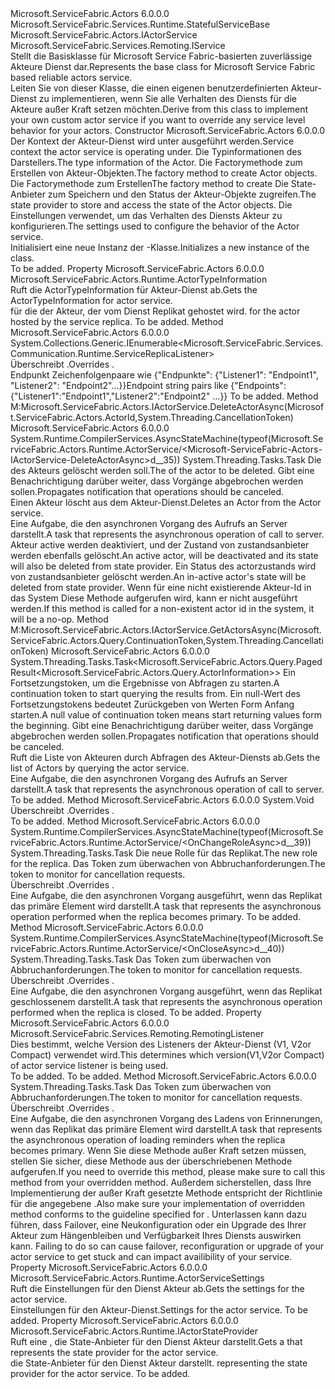 <Type Name="ActorService" FullName="Microsoft.ServiceFabric.Actors.Runtime.ActorService">
  <TypeSignature Language="C#" Value="public class ActorService : Microsoft.ServiceFabric.Services.Runtime.StatefulServiceBase, Microsoft.ServiceFabric.Actors.IActorService, Microsoft.ServiceFabric.Services.Remoting.IService" />
  <TypeSignature Language="ILAsm" Value=".class public auto ansi beforefieldinit ActorService extends Microsoft.ServiceFabric.Services.Runtime.StatefulServiceBase implements class Microsoft.ServiceFabric.Actors.IActorService, class Microsoft.ServiceFabric.Services.Remoting.IService" />
  <TypeSignature Language="DocId" Value="T:Microsoft.ServiceFabric.Actors.Runtime.ActorService" />
  <TypeSignature Language="VB.NET" Value="Public Class ActorService&#xA;Inherits StatefulServiceBase&#xA;Implements IActorService, IService" />
  <TypeSignature Language="F#" Value="type ActorService = class&#xA;    inherit StatefulServiceBase&#xA;    interface IActorService&#xA;    interface IService" />
  <AssemblyInfo>
    <AssemblyName>Microsoft.ServiceFabric.Actors</AssemblyName>
    <AssemblyVersion>6.0.0.0</AssemblyVersion>
  </AssemblyInfo>
  <Base>
    <BaseTypeName>Microsoft.ServiceFabric.Services.Runtime.StatefulServiceBase</BaseTypeName>
  </Base>
  <Interfaces>
    <Interface>
      <InterfaceName>Microsoft.ServiceFabric.Actors.IActorService</InterfaceName>
    </Interface>
    <Interface>
      <InterfaceName>Microsoft.ServiceFabric.Services.Remoting.IService</InterfaceName>
    </Interface>
  </Interfaces>
  <Docs>
    <summary>
            <span data-ttu-id="d060c-101">Stellt die Basisklasse für Microsoft Service Fabric-basierten zuverlässige Akteure Dienst dar.</span><span class="sxs-lookup"><span data-stu-id="d060c-101">Represents the base class for Microsoft Service Fabric based reliable actors service.</span></span>
            </summary>
    <remarks>
            <span data-ttu-id="d060c-102">Leiten Sie von dieser Klasse, die einen eigenen benutzerdefinierten Akteur-Dienst zu implementieren, wenn Sie alle Verhalten des Diensts für die Akteure außer Kraft setzen möchten.</span><span class="sxs-lookup"><span data-stu-id="d060c-102">Derive from this class to implement your own custom actor service if you want to override any service level behavior for your actors.</span></span>
            </remarks>
  </Docs>
  <Members>
    <Member MemberName=".ctor">
      <MemberSignature Language="C#" Value="public ActorService (System.Fabric.StatefulServiceContext context, Microsoft.ServiceFabric.Actors.Runtime.ActorTypeInformation actorTypeInfo, Func&lt;Microsoft.ServiceFabric.Actors.Runtime.ActorService,Microsoft.ServiceFabric.Actors.ActorId,Microsoft.ServiceFabric.Actors.Runtime.ActorBase&gt; actorFactory = null, Func&lt;Microsoft.ServiceFabric.Actors.Runtime.ActorBase,Microsoft.ServiceFabric.Actors.Runtime.IActorStateProvider,Microsoft.ServiceFabric.Actors.Runtime.IActorStateManager&gt; stateManagerFactory = null, Microsoft.ServiceFabric.Actors.Runtime.IActorStateProvider stateProvider = null, Microsoft.ServiceFabric.Actors.Runtime.ActorServiceSettings settings = null);" />
      <MemberSignature Language="ILAsm" Value=".method public hidebysig specialname rtspecialname instance void .ctor(class System.Fabric.StatefulServiceContext context, class Microsoft.ServiceFabric.Actors.Runtime.ActorTypeInformation actorTypeInfo, class System.Func`3&lt;class Microsoft.ServiceFabric.Actors.Runtime.ActorService, class Microsoft.ServiceFabric.Actors.ActorId, class Microsoft.ServiceFabric.Actors.Runtime.ActorBase&gt; actorFactory, class System.Func`3&lt;class Microsoft.ServiceFabric.Actors.Runtime.ActorBase, class Microsoft.ServiceFabric.Actors.Runtime.IActorStateProvider, class Microsoft.ServiceFabric.Actors.Runtime.IActorStateManager&gt; stateManagerFactory, class Microsoft.ServiceFabric.Actors.Runtime.IActorStateProvider stateProvider, class Microsoft.ServiceFabric.Actors.Runtime.ActorServiceSettings settings) cil managed" />
      <MemberSignature Language="DocId" Value="M:Microsoft.ServiceFabric.Actors.Runtime.ActorService.#ctor(System.Fabric.StatefulServiceContext,Microsoft.ServiceFabric.Actors.Runtime.ActorTypeInformation,System.Func{Microsoft.ServiceFabric.Actors.Runtime.ActorService,Microsoft.ServiceFabric.Actors.ActorId,Microsoft.ServiceFabric.Actors.Runtime.ActorBase},System.Func{Microsoft.ServiceFabric.Actors.Runtime.ActorBase,Microsoft.ServiceFabric.Actors.Runtime.IActorStateProvider,Microsoft.ServiceFabric.Actors.Runtime.IActorStateManager},Microsoft.ServiceFabric.Actors.Runtime.IActorStateProvider,Microsoft.ServiceFabric.Actors.Runtime.ActorServiceSettings)" />
      <MemberSignature Language="VB.NET" Value="Public Sub New (context As StatefulServiceContext, actorTypeInfo As ActorTypeInformation, Optional actorFactory As Func(Of ActorService, ActorId, ActorBase) = null, Optional stateManagerFactory As Func(Of ActorBase, IActorStateProvider, IActorStateManager) = null, Optional stateProvider As IActorStateProvider = null, Optional settings As ActorServiceSettings = null)" />
      <MemberSignature Language="F#" Value="new Microsoft.ServiceFabric.Actors.Runtime.ActorService : System.Fabric.StatefulServiceContext * Microsoft.ServiceFabric.Actors.Runtime.ActorTypeInformation * Func&lt;Microsoft.ServiceFabric.Actors.Runtime.ActorService, Microsoft.ServiceFabric.Actors.ActorId, Microsoft.ServiceFabric.Actors.Runtime.ActorBase&gt; * Func&lt;Microsoft.ServiceFabric.Actors.Runtime.ActorBase, Microsoft.ServiceFabric.Actors.Runtime.IActorStateProvider, Microsoft.ServiceFabric.Actors.Runtime.IActorStateManager&gt; * Microsoft.ServiceFabric.Actors.Runtime.IActorStateProvider * Microsoft.ServiceFabric.Actors.Runtime.ActorServiceSettings -&gt; Microsoft.ServiceFabric.Actors.Runtime.ActorService" Usage="new Microsoft.ServiceFabric.Actors.Runtime.ActorService (context, actorTypeInfo, actorFactory, stateManagerFactory, stateProvider, settings)" />
      <MemberType>Constructor</MemberType>
      <AssemblyInfo>
        <AssemblyName>Microsoft.ServiceFabric.Actors</AssemblyName>
        <AssemblyVersion>6.0.0.0</AssemblyVersion>
      </AssemblyInfo>
      <Parameters>
        <Parameter Name="context" Type="System.Fabric.StatefulServiceContext" />
        <Parameter Name="actorTypeInfo" Type="Microsoft.ServiceFabric.Actors.Runtime.ActorTypeInformation" />
        <Parameter Name="actorFactory" Type="System.Func&lt;Microsoft.ServiceFabric.Actors.Runtime.ActorService,Microsoft.ServiceFabric.Actors.ActorId,Microsoft.ServiceFabric.Actors.Runtime.ActorBase&gt;" />
        <Parameter Name="stateManagerFactory" Type="System.Func&lt;Microsoft.ServiceFabric.Actors.Runtime.ActorBase,Microsoft.ServiceFabric.Actors.Runtime.IActorStateProvider,Microsoft.ServiceFabric.Actors.Runtime.IActorStateManager&gt;" />
        <Parameter Name="stateProvider" Type="Microsoft.ServiceFabric.Actors.Runtime.IActorStateProvider" />
        <Parameter Name="settings" Type="Microsoft.ServiceFabric.Actors.Runtime.ActorServiceSettings" />
      </Parameters>
      <Docs>
        <param name="context"><span data-ttu-id="d060c-103">Der Kontext der Akteur-Dienst wird unter ausgeführt werden.</span><span class="sxs-lookup"><span data-stu-id="d060c-103">Service context the actor service is operating under.</span></span></param>
        <param name="actorTypeInfo"><span data-ttu-id="d060c-104">Die Typinformationen des Darstellers.</span><span class="sxs-lookup"><span data-stu-id="d060c-104">The type information of the Actor.</span></span></param>
        <param name="actorFactory"><span data-ttu-id="d060c-105">Die Factorymethode zum Erstellen von Akteur-Objekten.</span><span class="sxs-lookup"><span data-stu-id="d060c-105">The factory method to create Actor objects.</span></span></param>
        <param name="stateManagerFactory"><span data-ttu-id="d060c-106">Die Factorymethode zum Erstellen<see cref="T:Microsoft.ServiceFabric.Actors.Runtime.IActorStateManager" /></span><span class="sxs-lookup"><span data-stu-id="d060c-106">The factory method to create <see cref="T:Microsoft.ServiceFabric.Actors.Runtime.IActorStateManager" /></span></span></param>
        <param name="stateProvider"><span data-ttu-id="d060c-107">Die State-Anbieter zum Speichern und den Status der Akteur-Objekte zugreifen.</span><span class="sxs-lookup"><span data-stu-id="d060c-107">The state provider to store and access the state of the Actor objects.</span></span></param>
        <param name="settings"><span data-ttu-id="d060c-108">Die Einstellungen verwendet, um das Verhalten des Diensts Akteur zu konfigurieren.</span><span class="sxs-lookup"><span data-stu-id="d060c-108">The settings used to configure the behavior of the Actor service.</span></span></param>
        <summary>
            <span data-ttu-id="d060c-109">Initialisiert eine neue Instanz der <see cref="T:Microsoft.ServiceFabric.Actors.Runtime.ActorService" />-Klasse.</span><span class="sxs-lookup"><span data-stu-id="d060c-109">Initializes a new instance of the <see cref="T:Microsoft.ServiceFabric.Actors.Runtime.ActorService" /> class.</span></span>
            </summary>
        <remarks>To be added.</remarks>
      </Docs>
    </Member>
    <Member MemberName="ActorTypeInformation">
      <MemberSignature Language="C#" Value="public Microsoft.ServiceFabric.Actors.Runtime.ActorTypeInformation ActorTypeInformation { get; }" />
      <MemberSignature Language="ILAsm" Value=".property instance class Microsoft.ServiceFabric.Actors.Runtime.ActorTypeInformation ActorTypeInformation" />
      <MemberSignature Language="DocId" Value="P:Microsoft.ServiceFabric.Actors.Runtime.ActorService.ActorTypeInformation" />
      <MemberSignature Language="VB.NET" Value="Public ReadOnly Property ActorTypeInformation As ActorTypeInformation" />
      <MemberSignature Language="F#" Value="member this.ActorTypeInformation : Microsoft.ServiceFabric.Actors.Runtime.ActorTypeInformation" Usage="Microsoft.ServiceFabric.Actors.Runtime.ActorService.ActorTypeInformation" />
      <MemberType>Property</MemberType>
      <AssemblyInfo>
        <AssemblyName>Microsoft.ServiceFabric.Actors</AssemblyName>
        <AssemblyVersion>6.0.0.0</AssemblyVersion>
      </AssemblyInfo>
      <ReturnValue>
        <ReturnType>Microsoft.ServiceFabric.Actors.Runtime.ActorTypeInformation</ReturnType>
      </ReturnValue>
      <Docs>
        <summary>
            <span data-ttu-id="d060c-110">Ruft die ActorTypeInformation für Akteur-Dienst ab.</span><span class="sxs-lookup"><span data-stu-id="d060c-110">Gets the ActorTypeInformation for actor service.</span></span>
            </summary>
        <value>
          <span data-ttu-id="d060c-111"><see cref="T:Microsoft.ServiceFabric.Actors.Runtime.ActorTypeInformation" />für die der Akteur, der vom Dienst Replikat gehostet wird.</span><span class="sxs-lookup"><span data-stu-id="d060c-111"><see cref="T:Microsoft.ServiceFabric.Actors.Runtime.ActorTypeInformation" /> for the actor hosted by the service replica.</span></span>
            </value>
        <remarks>To be added.</remarks>
      </Docs>
    </Member>
    <Member MemberName="CreateServiceReplicaListeners">
      <MemberSignature Language="C#" Value="protected override System.Collections.Generic.IEnumerable&lt;Microsoft.ServiceFabric.Services.Communication.Runtime.ServiceReplicaListener&gt; CreateServiceReplicaListeners ();" />
      <MemberSignature Language="ILAsm" Value=".method familyhidebysig virtual instance class System.Collections.Generic.IEnumerable`1&lt;class Microsoft.ServiceFabric.Services.Communication.Runtime.ServiceReplicaListener&gt; CreateServiceReplicaListeners() cil managed" />
      <MemberSignature Language="DocId" Value="M:Microsoft.ServiceFabric.Actors.Runtime.ActorService.CreateServiceReplicaListeners" />
      <MemberSignature Language="VB.NET" Value="Protected Overrides Function CreateServiceReplicaListeners () As IEnumerable(Of ServiceReplicaListener)" />
      <MemberSignature Language="F#" Value="override this.CreateServiceReplicaListeners : unit -&gt; seq&lt;Microsoft.ServiceFabric.Services.Communication.Runtime.ServiceReplicaListener&gt;" Usage="actorService.CreateServiceReplicaListeners " />
      <MemberType>Method</MemberType>
      <AssemblyInfo>
        <AssemblyName>Microsoft.ServiceFabric.Actors</AssemblyName>
        <AssemblyVersion>6.0.0.0</AssemblyVersion>
      </AssemblyInfo>
      <ReturnValue>
        <ReturnType>System.Collections.Generic.IEnumerable&lt;Microsoft.ServiceFabric.Services.Communication.Runtime.ServiceReplicaListener&gt;</ReturnType>
      </ReturnValue>
      <Parameters />
      <Docs>
        <summary>
            <span data-ttu-id="d060c-112">Überschreibt <see cref="M:Microsoft.ServiceFabric.Services.Runtime.StatefulServiceBase.CreateServiceReplicaListeners" />.</span><span class="sxs-lookup"><span data-stu-id="d060c-112">Overrides <see cref="M:Microsoft.ServiceFabric.Services.Runtime.StatefulServiceBase.CreateServiceReplicaListeners" />.</span></span>
            </summary>
        <returns><span data-ttu-id="d060c-113">Endpunkt Zeichenfolgenpaare wie {"Endpunkte": {"Listener1": "Endpoint1", "Listener2": "Endpoint2"...}}</span><span class="sxs-lookup"><span data-stu-id="d060c-113">Endpoint string pairs like {"Endpoints":{"Listener1":"Endpoint1","Listener2":"Endpoint2" ...}}</span></span></returns>
        <remarks>To be added.</remarks>
      </Docs>
    </Member>
    <Member MemberName="Microsoft.ServiceFabric.Actors.IActorService.DeleteActorAsync">
      <MemberSignature Language="C#" Value="System.Threading.Tasks.Task IActorService.DeleteActorAsync (Microsoft.ServiceFabric.Actors.ActorId actorId, System.Threading.CancellationToken cancellationToken);" />
      <MemberSignature Language="ILAsm" Value=".method hidebysig newslot virtual instance class System.Threading.Tasks.Task Microsoft.ServiceFabric.Actors.IActorService.DeleteActorAsync(class Microsoft.ServiceFabric.Actors.ActorId actorId, valuetype System.Threading.CancellationToken cancellationToken) cil managed" />
      <MemberSignature Language="DocId" Value="M:Microsoft.ServiceFabric.Actors.Runtime.ActorService.Microsoft#ServiceFabric#Actors#IActorService#DeleteActorAsync(Microsoft.ServiceFabric.Actors.ActorId,System.Threading.CancellationToken)" />
      <MemberType>Method</MemberType>
      <Implements>
        <InterfaceMember>M:Microsoft.ServiceFabric.Actors.IActorService.DeleteActorAsync(Microsoft.ServiceFabric.Actors.ActorId,System.Threading.CancellationToken)</InterfaceMember>
      </Implements>
      <AssemblyInfo>
        <AssemblyName>Microsoft.ServiceFabric.Actors</AssemblyName>
        <AssemblyVersion>6.0.0.0</AssemblyVersion>
      </AssemblyInfo>
      <Attributes>
        <Attribute>
          <AttributeName>System.Runtime.CompilerServices.AsyncStateMachine(typeof(Microsoft.ServiceFabric.Actors.Runtime.ActorService/&lt;Microsoft-ServiceFabric-Actors-IActorService-DeleteActorAsync&gt;d__35))</AttributeName>
        </Attribute>
      </Attributes>
      <ReturnValue>
        <ReturnType>System.Threading.Tasks.Task</ReturnType>
      </ReturnValue>
      <Parameters>
        <Parameter Name="actorId" Type="Microsoft.ServiceFabric.Actors.ActorId" />
        <Parameter Name="cancellationToken" Type="System.Threading.CancellationToken" />
      </Parameters>
      <Docs>
        <param name="actorId"><span data-ttu-id="d060c-114">Die <see cref="T:Microsoft.ServiceFabric.Actors.ActorId" /> des Akteurs gelöscht werden soll.</span><span class="sxs-lookup"><span data-stu-id="d060c-114">The <see cref="T:Microsoft.ServiceFabric.Actors.ActorId" /> of the actor to be deleted.</span></span></param>
        <param name="cancellationToken"><span data-ttu-id="d060c-115">Gibt eine Benachrichtigung darüber weiter, dass Vorgänge abgebrochen werden sollen.</span><span class="sxs-lookup"><span data-stu-id="d060c-115">Propagates notification that operations should be canceled.</span></span></param>
        <summary>
            <span data-ttu-id="d060c-116">Einen Akteur löscht aus dem Akteur-Dienst.</span><span class="sxs-lookup"><span data-stu-id="d060c-116">Deletes an Actor from the Actor service.</span></span>
            </summary>
        <returns><span data-ttu-id="d060c-117">Eine Aufgabe, die den asynchronen Vorgang des Aufrufs an Server darstellt.</span><span class="sxs-lookup"><span data-stu-id="d060c-117">A task that represents the asynchronous operation of call to server.</span></span></returns>
        <remarks>
          <para><span data-ttu-id="d060c-118">Akteur active werden deaktiviert, und der Zustand von zustandsanbieter werden ebenfalls gelöscht.</span><span class="sxs-lookup"><span data-stu-id="d060c-118">An active actor, will be deactivated and its state will also be deleted from state provider.</span></span></para>
          <para><span data-ttu-id="d060c-119">Ein Status des actorzustands wird von zustandsanbieter gelöscht werden.</span><span class="sxs-lookup"><span data-stu-id="d060c-119">An in-active actor's state will be deleted from state provider.</span></span></para>
          <para><span data-ttu-id="d060c-120">Wenn für eine nicht existierende Akteur-Id in das System Diese Methode aufgerufen wird, kann er nicht ausgeführt werden.</span><span class="sxs-lookup"><span data-stu-id="d060c-120">If this method is called for a non-existent actor id in the system, it will be a no-op.</span></span></para>
        </remarks>
      </Docs>
    </Member>
    <Member MemberName="Microsoft.ServiceFabric.Actors.IActorService.GetActorsAsync">
      <MemberSignature Language="C#" Value="System.Threading.Tasks.Task&lt;Microsoft.ServiceFabric.Actors.Query.PagedResult&lt;Microsoft.ServiceFabric.Actors.Query.ActorInformation&gt;&gt; IActorService.GetActorsAsync (Microsoft.ServiceFabric.Actors.Query.ContinuationToken continuationToken, System.Threading.CancellationToken cancellationToken);" />
      <MemberSignature Language="ILAsm" Value=".method hidebysig newslot virtual instance class System.Threading.Tasks.Task`1&lt;class Microsoft.ServiceFabric.Actors.Query.PagedResult`1&lt;class Microsoft.ServiceFabric.Actors.Query.ActorInformation&gt;&gt; Microsoft.ServiceFabric.Actors.IActorService.GetActorsAsync(class Microsoft.ServiceFabric.Actors.Query.ContinuationToken continuationToken, valuetype System.Threading.CancellationToken cancellationToken) cil managed" />
      <MemberSignature Language="DocId" Value="M:Microsoft.ServiceFabric.Actors.Runtime.ActorService.Microsoft#ServiceFabric#Actors#IActorService#GetActorsAsync(Microsoft.ServiceFabric.Actors.Query.ContinuationToken,System.Threading.CancellationToken)" />
      <MemberType>Method</MemberType>
      <Implements>
        <InterfaceMember>M:Microsoft.ServiceFabric.Actors.IActorService.GetActorsAsync(Microsoft.ServiceFabric.Actors.Query.ContinuationToken,System.Threading.CancellationToken)</InterfaceMember>
      </Implements>
      <AssemblyInfo>
        <AssemblyName>Microsoft.ServiceFabric.Actors</AssemblyName>
        <AssemblyVersion>6.0.0.0</AssemblyVersion>
      </AssemblyInfo>
      <ReturnValue>
        <ReturnType>System.Threading.Tasks.Task&lt;Microsoft.ServiceFabric.Actors.Query.PagedResult&lt;Microsoft.ServiceFabric.Actors.Query.ActorInformation&gt;&gt;</ReturnType>
      </ReturnValue>
      <Parameters>
        <Parameter Name="continuationToken" Type="Microsoft.ServiceFabric.Actors.Query.ContinuationToken" />
        <Parameter Name="cancellationToken" Type="System.Threading.CancellationToken" />
      </Parameters>
      <Docs>
        <param name="continuationToken"><span data-ttu-id="d060c-121">Ein Fortsetzungstoken, um die Ergebnisse von Abfragen zu starten.</span><span class="sxs-lookup"><span data-stu-id="d060c-121">A continuation token to start querying the results from.</span></span>
            <span data-ttu-id="d060c-122">Ein null-Wert des Fortsetzungstokens bedeutet Zurückgeben von Werten Form Anfang starten.</span><span class="sxs-lookup"><span data-stu-id="d060c-122">A null value of continuation token means start returning values form the beginning.</span></span></param>
        <param name="cancellationToken"><span data-ttu-id="d060c-123">Gibt eine Benachrichtigung darüber weiter, dass Vorgänge abgebrochen werden sollen.</span><span class="sxs-lookup"><span data-stu-id="d060c-123">Propagates notification that operations should be canceled.</span></span></param>
        <summary>
            <span data-ttu-id="d060c-124">Ruft die Liste von Akteuren durch Abfragen des Akteur-Diensts ab.</span><span class="sxs-lookup"><span data-stu-id="d060c-124">Gets the list of Actors by querying the actor service.</span></span>
            </summary>
        <returns><span data-ttu-id="d060c-125">Eine Aufgabe, die den asynchronen Vorgang des Aufrufs an Server darstellt.</span><span class="sxs-lookup"><span data-stu-id="d060c-125">A task that represents the asynchronous operation of call to server.</span></span></returns>
        <remarks>To be added.</remarks>
      </Docs>
    </Member>
    <Member MemberName="OnAbort">
      <MemberSignature Language="C#" Value="protected override void OnAbort ();" />
      <MemberSignature Language="ILAsm" Value=".method familyhidebysig virtual instance void OnAbort() cil managed" />
      <MemberSignature Language="DocId" Value="M:Microsoft.ServiceFabric.Actors.Runtime.ActorService.OnAbort" />
      <MemberSignature Language="VB.NET" Value="Protected Overrides Sub OnAbort ()" />
      <MemberSignature Language="F#" Value="override this.OnAbort : unit -&gt; unit" Usage="actorService.OnAbort " />
      <MemberType>Method</MemberType>
      <AssemblyInfo>
        <AssemblyName>Microsoft.ServiceFabric.Actors</AssemblyName>
        <AssemblyVersion>6.0.0.0</AssemblyVersion>
      </AssemblyInfo>
      <ReturnValue>
        <ReturnType>System.Void</ReturnType>
      </ReturnValue>
      <Parameters />
      <Docs>
        <summary>
            <span data-ttu-id="d060c-126">Überschreibt <see cref="M:Microsoft.ServiceFabric.Services.Runtime.StatefulServiceBase.OnAbort" />.</span><span class="sxs-lookup"><span data-stu-id="d060c-126">Overrides <see cref="M:Microsoft.ServiceFabric.Services.Runtime.StatefulServiceBase.OnAbort" />.</span></span>
            </summary>
        <remarks>To be added.</remarks>
      </Docs>
    </Member>
    <Member MemberName="OnChangeRoleAsync">
      <MemberSignature Language="C#" Value="protected override System.Threading.Tasks.Task OnChangeRoleAsync (System.Fabric.ReplicaRole newRole, System.Threading.CancellationToken cancellationToken);" />
      <MemberSignature Language="ILAsm" Value=".method familyhidebysig virtual instance class System.Threading.Tasks.Task OnChangeRoleAsync(valuetype System.Fabric.ReplicaRole newRole, valuetype System.Threading.CancellationToken cancellationToken) cil managed" />
      <MemberSignature Language="DocId" Value="M:Microsoft.ServiceFabric.Actors.Runtime.ActorService.OnChangeRoleAsync(System.Fabric.ReplicaRole,System.Threading.CancellationToken)" />
      <MemberSignature Language="F#" Value="override this.OnChangeRoleAsync : System.Fabric.ReplicaRole * System.Threading.CancellationToken -&gt; System.Threading.Tasks.Task" Usage="actorService.OnChangeRoleAsync (newRole, cancellationToken)" />
      <MemberType>Method</MemberType>
      <AssemblyInfo>
        <AssemblyName>Microsoft.ServiceFabric.Actors</AssemblyName>
        <AssemblyVersion>6.0.0.0</AssemblyVersion>
      </AssemblyInfo>
      <Attributes>
        <Attribute>
          <AttributeName>System.Runtime.CompilerServices.AsyncStateMachine(typeof(Microsoft.ServiceFabric.Actors.Runtime.ActorService/&lt;OnChangeRoleAsync&gt;d__39))</AttributeName>
        </Attribute>
      </Attributes>
      <ReturnValue>
        <ReturnType>System.Threading.Tasks.Task</ReturnType>
      </ReturnValue>
      <Parameters>
        <Parameter Name="newRole" Type="System.Fabric.ReplicaRole" />
        <Parameter Name="cancellationToken" Type="System.Threading.CancellationToken" />
      </Parameters>
      <Docs>
        <param name="newRole"><span data-ttu-id="d060c-127">Die neue Rolle für das Replikat.</span><span class="sxs-lookup"><span data-stu-id="d060c-127">The new role for the replica.</span></span></param>
        <param name="cancellationToken"><span data-ttu-id="d060c-128">Das Token zum überwachen von Abbruchanforderungen.</span><span class="sxs-lookup"><span data-stu-id="d060c-128">The token to monitor for cancellation requests.</span></span></param>
        <summary>
            <span data-ttu-id="d060c-129">Überschreibt <see cref="M:Microsoft.ServiceFabric.Services.Runtime.StatefulServiceBase.OnChangeRoleAsync(System.Fabric.ReplicaRole,System.Threading.CancellationToken)" />.</span><span class="sxs-lookup"><span data-stu-id="d060c-129">Overrides <see cref="M:Microsoft.ServiceFabric.Services.Runtime.StatefulServiceBase.OnChangeRoleAsync(System.Fabric.ReplicaRole,System.Threading.CancellationToken)" />.</span></span>
            </summary>
        <returns><span data-ttu-id="d060c-130">Eine Aufgabe, die den asynchronen Vorgang ausgeführt, wenn das Replikat das primäre Element wird darstellt.</span><span class="sxs-lookup"><span data-stu-id="d060c-130">A task that represents the asynchronous operation performed when the replica becomes primary.</span></span></returns>
        <remarks>To be added.</remarks>
      </Docs>
    </Member>
    <Member MemberName="OnCloseAsync">
      <MemberSignature Language="C#" Value="protected override System.Threading.Tasks.Task OnCloseAsync (System.Threading.CancellationToken cancellationToken);" />
      <MemberSignature Language="ILAsm" Value=".method familyhidebysig virtual instance class System.Threading.Tasks.Task OnCloseAsync(valuetype System.Threading.CancellationToken cancellationToken) cil managed" />
      <MemberSignature Language="DocId" Value="M:Microsoft.ServiceFabric.Actors.Runtime.ActorService.OnCloseAsync(System.Threading.CancellationToken)" />
      <MemberSignature Language="F#" Value="override this.OnCloseAsync : System.Threading.CancellationToken -&gt; System.Threading.Tasks.Task" Usage="actorService.OnCloseAsync cancellationToken" />
      <MemberType>Method</MemberType>
      <AssemblyInfo>
        <AssemblyName>Microsoft.ServiceFabric.Actors</AssemblyName>
        <AssemblyVersion>6.0.0.0</AssemblyVersion>
      </AssemblyInfo>
      <Attributes>
        <Attribute>
          <AttributeName>System.Runtime.CompilerServices.AsyncStateMachine(typeof(Microsoft.ServiceFabric.Actors.Runtime.ActorService/&lt;OnCloseAsync&gt;d__40))</AttributeName>
        </Attribute>
      </Attributes>
      <ReturnValue>
        <ReturnType>System.Threading.Tasks.Task</ReturnType>
      </ReturnValue>
      <Parameters>
        <Parameter Name="cancellationToken" Type="System.Threading.CancellationToken" />
      </Parameters>
      <Docs>
        <param name="cancellationToken"><span data-ttu-id="d060c-131">Das Token zum überwachen von Abbruchanforderungen.</span><span class="sxs-lookup"><span data-stu-id="d060c-131">The token to monitor for cancellation requests.</span></span></param>
        <summary>
            <span data-ttu-id="d060c-132">Überschreibt <see cref="M:Microsoft.ServiceFabric.Services.Runtime.StatefulServiceBase.OnCloseAsync(System.Threading.CancellationToken)" />.</span><span class="sxs-lookup"><span data-stu-id="d060c-132">Overrides <see cref="M:Microsoft.ServiceFabric.Services.Runtime.StatefulServiceBase.OnCloseAsync(System.Threading.CancellationToken)" />.</span></span>
            </summary>
        <returns><span data-ttu-id="d060c-133">Eine Aufgabe, die den asynchronen Vorgang ausgeführt, wenn das Replikat geschlossenem darstellt.</span><span class="sxs-lookup"><span data-stu-id="d060c-133">A task that represents the asynchronous operation performed when the replica is closed.</span></span></returns>
        <remarks>To be added.</remarks>
      </Docs>
    </Member>
    <Member MemberName="RemotingListener">
      <MemberSignature Language="C#" Value="public Microsoft.ServiceFabric.Services.Remoting.RemotingListener RemotingListener { get; }" />
      <MemberSignature Language="ILAsm" Value=".property instance valuetype Microsoft.ServiceFabric.Services.Remoting.RemotingListener RemotingListener" />
      <MemberSignature Language="DocId" Value="P:Microsoft.ServiceFabric.Actors.Runtime.ActorService.RemotingListener" />
      <MemberSignature Language="VB.NET" Value="Public ReadOnly Property RemotingListener As RemotingListener" />
      <MemberSignature Language="F#" Value="member this.RemotingListener : Microsoft.ServiceFabric.Services.Remoting.RemotingListener" Usage="Microsoft.ServiceFabric.Actors.Runtime.ActorService.RemotingListener" />
      <MemberType>Property</MemberType>
      <AssemblyInfo>
        <AssemblyName>Microsoft.ServiceFabric.Actors</AssemblyName>
        <AssemblyVersion>6.0.0.0</AssemblyVersion>
      </AssemblyInfo>
      <ReturnValue>
        <ReturnType>Microsoft.ServiceFabric.Services.Remoting.RemotingListener</ReturnType>
      </ReturnValue>
      <Docs>
        <summary>
            <span data-ttu-id="d060c-134">Dies bestimmt, welche Version des Listeners der Akteur-Dienst (V1, V2or Compact) verwendet wird.</span><span class="sxs-lookup"><span data-stu-id="d060c-134">This determines which version(V1,V2or Compact) of actor service listener is being used.</span></span>
            </summary>
        <value>To be added.</value>
        <remarks>To be added.</remarks>
      </Docs>
    </Member>
    <Member MemberName="RunAsync">
      <MemberSignature Language="C#" Value="protected override System.Threading.Tasks.Task RunAsync (System.Threading.CancellationToken cancellationToken);" />
      <MemberSignature Language="ILAsm" Value=".method familyhidebysig virtual instance class System.Threading.Tasks.Task RunAsync(valuetype System.Threading.CancellationToken cancellationToken) cil managed" />
      <MemberSignature Language="DocId" Value="M:Microsoft.ServiceFabric.Actors.Runtime.ActorService.RunAsync(System.Threading.CancellationToken)" />
      <MemberSignature Language="F#" Value="override this.RunAsync : System.Threading.CancellationToken -&gt; System.Threading.Tasks.Task" Usage="actorService.RunAsync cancellationToken" />
      <MemberType>Method</MemberType>
      <AssemblyInfo>
        <AssemblyName>Microsoft.ServiceFabric.Actors</AssemblyName>
        <AssemblyVersion>6.0.0.0</AssemblyVersion>
      </AssemblyInfo>
      <ReturnValue>
        <ReturnType>System.Threading.Tasks.Task</ReturnType>
      </ReturnValue>
      <Parameters>
        <Parameter Name="cancellationToken" Type="System.Threading.CancellationToken" />
      </Parameters>
      <Docs>
        <param name="cancellationToken"><span data-ttu-id="d060c-135">Das Token zum überwachen von Abbruchanforderungen.</span><span class="sxs-lookup"><span data-stu-id="d060c-135">The token to monitor for cancellation requests.</span></span></param>
        <summary>
            <span data-ttu-id="d060c-136">Überschreibt <see cref="M:Microsoft.ServiceFabric.Services.Runtime.StatefulServiceBase.RunAsync(System.Threading.CancellationToken)" />.</span><span class="sxs-lookup"><span data-stu-id="d060c-136">Overrides <see cref="M:Microsoft.ServiceFabric.Services.Runtime.StatefulServiceBase.RunAsync(System.Threading.CancellationToken)" />.</span></span>
            </summary>
        <returns>
            <span data-ttu-id="d060c-137">Eine Aufgabe, die den asynchronen Vorgang des Ladens von Erinnerungen, wenn das Replikat das primäre Element wird darstellt.</span><span class="sxs-lookup"><span data-stu-id="d060c-137">A task that represents the asynchronous operation of loading reminders when the replica becomes primary.</span></span>
            </returns>
        <remarks>
            <span data-ttu-id="d060c-138">Wenn Sie diese Methode außer Kraft setzen müssen, stellen Sie sicher, diese Methode aus der überschriebenen Methode aufgerufen.</span><span class="sxs-lookup"><span data-stu-id="d060c-138">If you need to override this method, please make sure to call this method from your overridden method.</span></span>
            <span data-ttu-id="d060c-139">Außerdem sicherstellen, dass Ihre Implementierung der außer Kraft gesetzte Methode entspricht der Richtlinie für die angegebene <see cref="M:Microsoft.ServiceFabric.Services.Runtime.StatefulServiceBase.RunAsync(System.Threading.CancellationToken)" />.</span><span class="sxs-lookup"><span data-stu-id="d060c-139">Also make sure your implementation of overridden method conforms to the guideline specified for <see cref="M:Microsoft.ServiceFabric.Services.Runtime.StatefulServiceBase.RunAsync(System.Threading.CancellationToken)" />.</span></span> 
            <span data-ttu-id="d060c-140"><para>Unterlassen kann dazu führen, dass Failover, eine Neukonfiguration oder ein Upgrade des Ihrer Akteur zum Hängenbleiben und Verfügbarkeit Ihres Diensts auswirken kann.</para></span><span class="sxs-lookup"><span data-stu-id="d060c-140"><para> Failing to do so can cause failover, reconfiguration or upgrade of your actor service to get stuck and can impact availibility of your service. </para></span></span></remarks>
      </Docs>
    </Member>
    <Member MemberName="Settings">
      <MemberSignature Language="C#" Value="public Microsoft.ServiceFabric.Actors.Runtime.ActorServiceSettings Settings { get; }" />
      <MemberSignature Language="ILAsm" Value=".property instance class Microsoft.ServiceFabric.Actors.Runtime.ActorServiceSettings Settings" />
      <MemberSignature Language="DocId" Value="P:Microsoft.ServiceFabric.Actors.Runtime.ActorService.Settings" />
      <MemberSignature Language="VB.NET" Value="Public ReadOnly Property Settings As ActorServiceSettings" />
      <MemberSignature Language="F#" Value="member this.Settings : Microsoft.ServiceFabric.Actors.Runtime.ActorServiceSettings" Usage="Microsoft.ServiceFabric.Actors.Runtime.ActorService.Settings" />
      <MemberType>Property</MemberType>
      <AssemblyInfo>
        <AssemblyName>Microsoft.ServiceFabric.Actors</AssemblyName>
        <AssemblyVersion>6.0.0.0</AssemblyVersion>
      </AssemblyInfo>
      <ReturnValue>
        <ReturnType>Microsoft.ServiceFabric.Actors.Runtime.ActorServiceSettings</ReturnType>
      </ReturnValue>
      <Docs>
        <summary>
            <span data-ttu-id="d060c-141">Ruft die Einstellungen für den Dienst Akteur ab.</span><span class="sxs-lookup"><span data-stu-id="d060c-141">Gets the settings for the actor service.</span></span> 
            </summary>
        <value>
            <span data-ttu-id="d060c-142">Einstellungen für den Akteur-Dienst.</span><span class="sxs-lookup"><span data-stu-id="d060c-142">Settings for the actor service.</span></span>
            </value>
        <remarks>To be added.</remarks>
      </Docs>
    </Member>
    <Member MemberName="StateProvider">
      <MemberSignature Language="C#" Value="public Microsoft.ServiceFabric.Actors.Runtime.IActorStateProvider StateProvider { get; }" />
      <MemberSignature Language="ILAsm" Value=".property instance class Microsoft.ServiceFabric.Actors.Runtime.IActorStateProvider StateProvider" />
      <MemberSignature Language="DocId" Value="P:Microsoft.ServiceFabric.Actors.Runtime.ActorService.StateProvider" />
      <MemberSignature Language="VB.NET" Value="Public ReadOnly Property StateProvider As IActorStateProvider" />
      <MemberSignature Language="F#" Value="member this.StateProvider : Microsoft.ServiceFabric.Actors.Runtime.IActorStateProvider" Usage="Microsoft.ServiceFabric.Actors.Runtime.ActorService.StateProvider" />
      <MemberType>Property</MemberType>
      <AssemblyInfo>
        <AssemblyName>Microsoft.ServiceFabric.Actors</AssemblyName>
        <AssemblyVersion>6.0.0.0</AssemblyVersion>
      </AssemblyInfo>
      <ReturnValue>
        <ReturnType>Microsoft.ServiceFabric.Actors.Runtime.IActorStateProvider</ReturnType>
      </ReturnValue>
      <Docs>
        <summary>
            <span data-ttu-id="d060c-143">Ruft eine <see cref="T:Microsoft.ServiceFabric.Actors.Runtime.IActorStateProvider" /> , die State-Anbieter für den Dienst Akteur darstellt.</span><span class="sxs-lookup"><span data-stu-id="d060c-143">Gets a <see cref="T:Microsoft.ServiceFabric.Actors.Runtime.IActorStateProvider" /> that represents the state provider for the actor service.</span></span>
            </summary>
        <value>
          <span data-ttu-id="d060c-144"><see cref="T:Microsoft.ServiceFabric.Actors.Runtime.IActorStateProvider" />die State-Anbieter für den Dienst Akteur darstellt.</span><span class="sxs-lookup"><span data-stu-id="d060c-144"><see cref="T:Microsoft.ServiceFabric.Actors.Runtime.IActorStateProvider" /> representing the state provider for the actor service.</span></span>
            </value>
        <remarks>To be added.</remarks>
      </Docs>
    </Member>
  </Members>
</Type>
